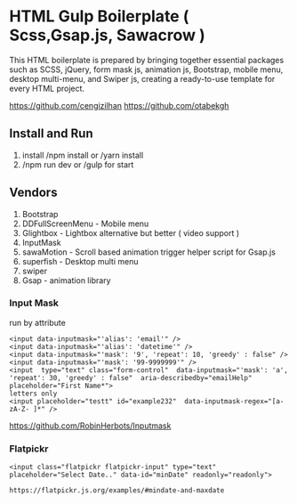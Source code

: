 # HTML Gulp Boilerplate ( Scss,Gsap.js, Sawacrow )

This HTML boilerplate is prepared by bringing together essential packages such as SCSS, jQuery, form mask js, animation js, Bootstrap, mobile menu, desktop multi-menu, and Swiper js, creating a ready-to-use template for every HTML project.

https://github.com/cengizilhan
https://github.com/otabekgh

## Install and Run
1) install /npm install or /yarn install
2) /npm run dev or /gulp for start

## Vendors
1) Bootstrap
2) DDFullScreenMenu - Mobile menu
3) Glightbox - Lightbox alternative but better ( video support )
4) InputMask 
5) sawaMotion - Scroll based animation trigger helper script for Gsap.js
6) superfish - Desktop multi menu
7) swiper 
8) Gsap - animation library

### Input Mask

run by attribute
```
<input data-inputmask="'alias': 'email'" />
<input data-inputmask="'alias': 'datetime'" />
<input data-inputmask="'mask': '9', 'repeat': 10, 'greedy' : false" />
<input data-inputmask="'mask': '99-9999999'" />
<input  type="text" class="form-control"  data-inputmask="'mask': 'a', 'repeat': 30, 'greedy' : false"  aria-describedby="emailHelp" placeholder="First Name*">
letters only
<input placeholder="testt" id="example232"  data-inputmask-regex="[a-zA-Z- ]*" />
```
https://github.com/RobinHerbots/Inputmask

### Flatpickr
```
<input class="flatpickr flatpickr-input" type="text" placeholder="Select Date.." data-id="minDate" readonly="readonly">

https://flatpickr.js.org/examples/#mindate-and-maxdate

```
